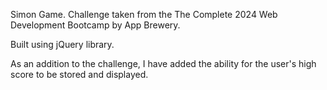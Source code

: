 Simon Game. 
Challenge taken from the The Complete 2024 Web Development Bootcamp by App Brewery. 

Built using jQuery library. 

As an addition to the challenge, I have added the ability for the user's high score to be stored and displayed. 
